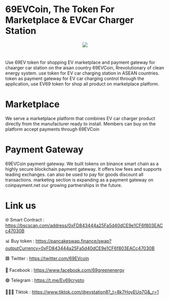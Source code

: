 # 69EVCoin, The Token For Marketplace & EVCar Charger Station

<div align="center"><img src="https://condo2024.io/wp-content/uploads/2024/03/logo250x250.fw_.fw_.png" /><br /></div>
<div align="center">
  <h1>
</div>
Use 69EV token for shopping EV marketplace and payment gateway for chaarger car station on the aisan country
69EVCoin, Rrevolutionary of clean energy system. use token for EV car charging station in ASEAN countries. token as payment gateway for EV car charging control through the application, use EV69 token for shop all product on marketplace platform.

# Marketplace
We serve a marketplace platform that combines EV car charger product directly from the manufacturer ready to install. Members can buy on the platform accept payments through 69EVCoin

# Payment Gateway
69EVCoin payment gateway. We built tokens on binance smart chain as a highly secure blockchain payment gateway. It offers low fees and supports leading exchanges. can also be used to pay for goods discount all transactions. marketing section is expanding as a payment gateway on coinpayment.net our growing partnerships in the future.

# Link us

🌐 Smart Contract : https://bscscan.com/address/0xFD843444a25Fa5d40dCE9e1CF6f803EACc47030B

📊 Buy token : https://pancakeswap.finance/swap?outputCurrency=0xFD843444a25Fa5d40dCE9e1CF6f803EACc47030B

🟩 Twitter : https://twitter.com/69EVcoin

🚮 Facebook : https://www.facebook.com/69greenenergy

🟢 Telegram : https://t.me/Ev69crypto

🧑‍🤝‍🧑 Tiktok : https://www.tiktok.com/@evstation8?_t=8k7HoyEUq7G&_r=1

